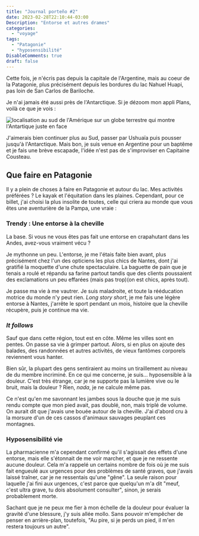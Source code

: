 ```yaml
---
title: "Journal porteño #2"
date: 2023-02-28T22:10:44-03:00
Description: "Entorse et autres drames"
categories: 
  - "voyage"
tags: 
  - "Patagonie"
  - "hyposensibilité"
DisableComments: true
draft: false
---
```


Cette fois, je n'écris pas depuis la capitale de l'Argentine, mais au coeur de la Patagonie, plus précisément depuis les bordures du lac Nahuel Huapi, pas loin de San Carlos de Bariloche.

Je n'ai jamais été aussi près de l'Antarctique. Si je dézoom mon appli Plans, voilà ce que je vois :

![localisation au sud de l'Amérique sur un globe terrestre qui montre l'Antartique juste en face](/images/mapamundi.jpg)

J'aimerais bien continuer plus au Sud, passer par Ushuaïa puis pousser jusqu'à l'Antarctique. Mais bon, je suis venue en Argentine pour un baptême et je fais une brève escapade, l'idée n'est pas de s'improviser en Capitaine Cousteau.

## Que faire en Patagonie

Il y a plein de choses à faire en Patagonie et autour du lac. Mes activités préférées ? Le kayak et l'équitation dans les plaines. Cependant, pour ce billet, j'ai choisi la plus insolite de toutes, celle qui criera au monde que vous êtes une aventurière de la Pampa, une vraie :

### Trendy : Une entorse à la cheville

La base. Si vous ne vous êtes pas fait une entorse en crapahutant dans les Andes, avez-vous vraiment vécu ?

Je mythonne un peu. L'entorse, je me l'étais faite bien avant, plus précisément chez l'un des opticiens les plus chics de Nantes, dont j'ai gratifié la moquette d'une chute spectaculaire. La baguette de pain que je tenais a roulé et répandu sa farine partout tandis que des clients poussaient des exclamations un peu effarées (mais pas trop)(on est chics, après tout).

Je passe ma vie à me vautrer. Je suis maladroite, et toute la rééducation motrice du monde n'y peut rien. _Long story short_, je me fais une légère entorse à Nantes, j'arrête le sport pendant un mois, histoire que la cheville récupère, puis je continue ma vie.

### _It follows_

Sauf que dans cette région, tout est en côte. Même les villes sont en pentes. On passe sa vie à grimper partout. Alors, si en plus on ajoute des balades, des randonnées et autres activités, de vieux fantômes corporels reviennent vous hanter.

Bien sûr, la plupart des gens sentiraient au moins un tiraillement au niveau de du membre incriminé. En ce qui me concerne, je suis... hyposensible à la douleur. C'est très étrange, car je ne supporte pas la lumière vive ou le bruit, mais la douleur ? Rien, _nada_, je ne calcule même pas.

Ce n'est qu'en me savonnant les jambes sous la douche que je me suis rendu compte que mon pied avait, pas doublé, non, mais triplé de volume. On aurait dit que j'avais une bouée autour de la cheville. J'ai d'abord cru à la morsure d'un de ces cassos d'animaux sauvages peuplant ces montagnes.

### Hyposensibilité vie

La pharmacienne m'a cependant confirmé qu'il s'agissait des effets d'une entorse, mais elle s'étonnait de me voir marcher, et que je ne ressente aucune douleur. Cela m'a rappelé un certains nombre de fois où je me suis fait engueulé aux urgences pour des problèmes de santé graves, que j'avais laissé traîner, car je ne ressentais qu'une "gêne". La seule raison pour laquelle j'ai fini aux urgences, c'est parce que quelqu'un m'a dit "meuf, c'est ultra grave, tu dois absolument consulter", sinon, je serais probablement morte.

Sachant que je ne peux me fier à mon échelle de la douleur pour évaluer la gravité d'une blessure, j'y suis allée mollo. Sans pouvoir m'empêcher de penser en arrière-plan, toutefois, "Au pire, si je perds un pied, il m'en restera toujours un autre".


[/images/mapamundi.jpg]: /images/mapamundi.jpg